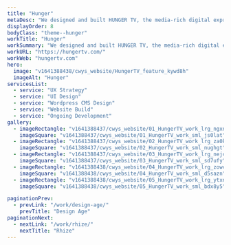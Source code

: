 ```yaml
---
title: "Hunger"
metaDesc: "We designed and built HUNGER TV, the media-rich digital expression of Rankin's biannual culture and fashion magazine, building the CMS from scratch to meet the needs of a fast-paced creative publisher."
displayOrder: 8
bodyClass: "theme--hunger"
workTitle: "Hunger"
workSummary: "We designed and built HUNGER TV, the media-rich digital expression of Rankin's biannual culture and fashion magazine, building the CMS from scratch to meet the needs of a fast-paced creative publisher."
workURL: "https://hungertv.com/"
workWeb: "hungertv.com"
hero:
  image: "v1641388438/cwys_website/HungerTV_feature_kywd8h"
  imageAlt: "Hunger"
servicesList:
  - service: "UX Strategy"
  - service: "UI Design"
  - service: "Wordpress CMS Design"
  - service: "Website Build"
  - service: "Ongoing Development"
gallery:
  - imageRectangle: "v1641388437/cwys_website/01_HungerTV_work_lrg_ngxnwo"
    imageSquare: "v1641388437/cwys_website/01_HungerTV_work_sml_js0lat"
  - imageRectangle: "v1641388437/cwys_website/02_HungerTV_work_lrg_za0krx"
    imageSquare: "v1641388437/cwys_website/02_HungerTV_work_sml_nughgt"
  - imageRectangle: "v1641388437/cwys_website/03_HungerTV_work_lrg_nejcu5"
    imageSquare: "v1641388437/cwys_website/03_HungerTV_work_sml_sd7ufy"
  - imageRectangle: "v1641388438/cwys_website/04_HungerTV_work_lrg_zowchc"
    imageSquare: "v1641388438/cwys_website/04_HungerTV_work_sml_d5sazn"
  - imageRectangle: "v1641388438/cwys_website/05_HungerTV_work_lrg_ytxnva"
    imageSquare: "v1641388438/cwys_website/05_HungerTV_work_sml_bdx8y5"

paginationPrev:
  - prevLink: "/work/design-age/"
    prevTitle: "Design Age"
paginationNext:
  - nextLink: "/work/rhize/"
    nextTitle: "Rhize"
---
```

